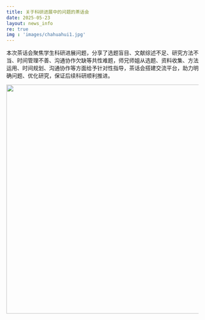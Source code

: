 ```yaml
---
title: 关于科研进展中的问题的茶话会
date: 2025-05-23
layout: news_info
re: true
img : 'images/chahuahui1.jpg'
---
```

本次茶话会聚焦学生科研进展问题，分享了选题盲目、文献综述不足、研究方法不当、时间管理不善、沟通协作欠缺等共性难题，师兄师姐从选题、资料收集、方法运用、时间规划、沟通协作等方面给予针对性指导，茶话会搭建交流平台，助力明确问题、优化研究，保证后续科研顺利推进。

<div style="text-align: center;">
    <img src="{{ 'images/chahuahui1.jpg' | relative_url }} " width="800" height="600" style="margin: auto;"/>
</div>
